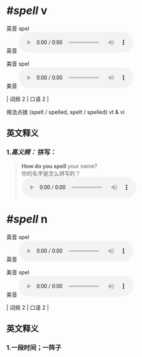 # ***\#spell*** v
英音 spel  
英音
<audio src="./media/spell-B.aac" controls="controls"></audio>

美音 spel  
美音
<audio src="./media/spell.aac" controls="controls"></audio>



| 词频 2 | 口语 2 |  

用法点拨  (spelt / spelled, spelt / spelled) vt & vi

英文释义
---
### 1.*高义频：* **拼写：**  

 > **How do you spell** your name?  
 > 你的名字是怎么拼写的？    
<audio src="./media/spell-1.aac" controls="controls"></audio>


# ***\#spell*** n
英音 spel  
英音
<audio src="./media/spell-B.aac" controls="controls"></audio>

美音 spel  
美音
<audio src="./media/spell.aac" controls="controls"></audio>



| 词频 2 | 口语 2 |  

英文释义
---
### 1.**一段时间；一阵子**  


